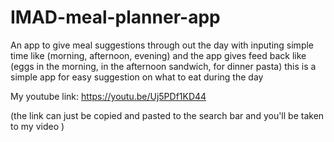 # IMAD-meal-planner-app
An app to give meal suggestions through out the day with inputing simple time like (morning, afternoon, evening) and the app gives feed back like (eggs in the morning, in the afternoon sandwich, for dinner pasta) this is a simple app for easy suggestion on what to eat during the day 

My youtube link: https://youtu.be/Uj5PDf1KD44 

(the link can just be copied and pasted to the search bar and you'll be taken to my video )

